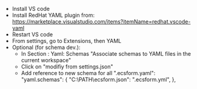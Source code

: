 ﻿- Install VS code
- Install RedHat YAML plugin from: https://marketplace.visualstudio.com/items?itemName=redhat.vscode-yaml
- Restart VS code
- From settings, go to Extensions, then YAML
- Optional (for schema dev.):
    - In Section : Yaml: Schemas "Associate schemas to YAML files in the current workspace"
    - Click on "modifiy from settings.json"
    - Add reference to new schema for all ".ecsform.yaml": 
    "yaml.schemas": {
        "C:\\PATH\\ecsform.json": ".ecsform.yml",
    },
